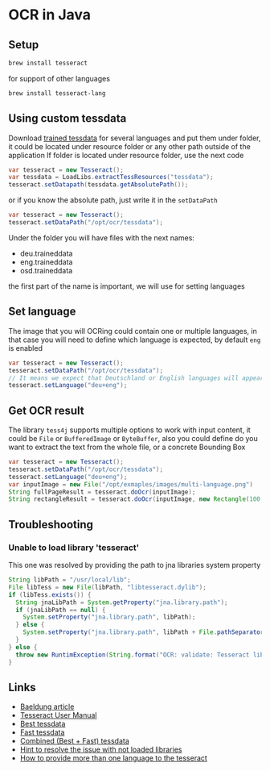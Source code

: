 # OCR in Java

## Setup
```bash
brew install tesseract
```
for support of other languages
```bash
brew install tesseract-lang
```

## Using custom tessdata

Download [trained tessdata](https://github.com/tesseract-ocr/tessdata) for
several languages and put them under folder, it could be located under resource
folder or any other path outside of the application
If folder is located under resource folder, use the next code
```java
var tesseract = new Tesseract();
var tessdata = LoadLibs.extractTessResources("tessdata");
tesseract.setDatapath(tessdata.getAbsolutePath());
```
or if you know the absolute path, just write it in the `setDataPath`
```java
var tesseract = new Tesseract();
tesseract.setDataPath("/opt/ocr/tessdata");
```
Under the folder you will have files with the next names:
* deu.traineddata
* eng.traineddata
* osd.traineddata

the first part of the name is important, we will use for setting languages

## Set language

The image that you will OCRing could contain one or multiple languages, in that
case you will need to define which language is expected, by default `eng` is
enabled

```java
var tesseract = new Tesseract();
tesseract.setDataPath("/opt/ocr/tessdata");
// It means we expect that Deutschland or English languages will appear in the image
tesseract.setLanguage("deu+eng");
```

## Get OCR result

The library `tess4j` supports multiple options to work with input content, it
could be `File` or `BufferedImage` or `ByteBuffer`, also you could define do you
want to extract the text from the whole file, or a concrete Bounding Box

```java
var tesseract = new Tesseract();
tesseract.setDataPath("/opt/ocr/tessdata");
tesseract.setLanguage("deu+eng");
var inputImage = new File("/opt/exmaples/images/multi-language.png")
String fullPageResult = tesseract.doOcr(inputImage);
String rectangleResult = tesseract.doOcr(inputImage, new Rectangle(100, 100, 100, 100));
```

## Troubleshooting

### Unable to load library 'tesseract'
This one was resolved by providing the path to jna libraries system property

```java
String libPath = "/usr/local/lib";
File libTess = new File(libPath, "libtesseract.dylib");
if (libTess.exists()) {
  String jnaLibPath = System.getProperty("jna.library.path");
  if (jnaLibPath == null) {
    System.setProperty("jna.library.path", libPath);
  } else {
    System.setProperty("jna.library.path", libPath + File.pathSeparator + jnaLibPath);
  }
} else {
  throw new RuntimException(String.format("OCR: validate: Tesseract library not in /usr/local/lib"));
}
```

## Links
* [Baeldung article](https://www.baeldung.com/java-ocr-tesseract)
* [Tesseract User Manual](https://tesseract-ocr.github.io/tessdoc/Home.html)
* [Best tessdata](https://github.com/tesseract-ocr/tessdata_best)
* [Fast tessdata](https://github.com/tesseract-ocr/tessdata_fast)
* [Combined (Best + Fast) tessdata](https://github.com/tesseract-ocr/tessdata)
* [Hint to resolve the issue with not loaded libraries](https://github.com/RaiMan/SikuliX1/commit/49f1bf3e5330365c97085b9533050bd538119c62)
* [How to provide more than one language to the tesseract](https://stackoverflow.com/questions/24379781/how-can-i-run-tesseract-with-multiple-languages-one-time)
